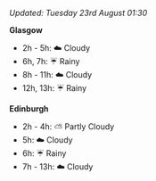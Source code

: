*Updated: Tuesday 23rd August 01:30*

**Glasgow**

* 2h - 5h: :cloud: Cloudy
* 6h, 7h: :umbrella: Rainy
* 8h - 11h: :cloud: Cloudy
* 12h, 13h: :umbrella: Rainy

**Edinburgh**

* 2h - 4h: :partly_sunny: Partly Cloudy
* 5h: :cloud: Cloudy
* 6h: :umbrella: Rainy
* 7h - 13h: :cloud: Cloudy
